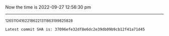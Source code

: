 Now the time is 2022-09-27 12:56:30 pm

---

<small>126511041622186221311863199825828</small>

```txt
Latest commit SHA is: 37096efe32df8e6dc2e39db09b9cb12f41a71d45
```
